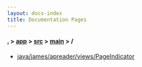 ```yaml
---
layout: docs-index
title: Documentation Pages
---
```

#### [.](./../../../index) > [app](./../../index) > [src](./../index) > [main](./index) > **/**

- [java/james/apreader/views/PageIndicator](java/james/apreader/views/PageIndicator)
